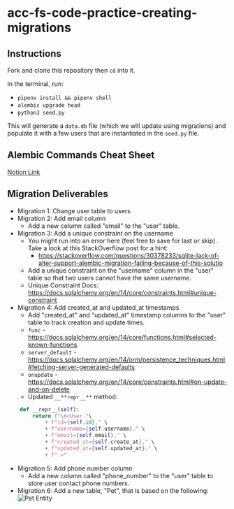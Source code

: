 # acc-fs-code-practice-creating-migrations

## Instructions

Fork and clone this repository then `cd` into it. 

In the terminal, run:
- `pipenv install && pipenv shell`
- `alembic upgrade head`
- `python3 seed.py`

This will generate a `data.db` file (which we will update using migrations) and populate it with a few users that are instantiated in the `seed.py` file.

## Alembic Commands Cheat Sheet
[Notion Link](https://furry-shrimp-4f0.notion.site/Alembic-Commands-Cheat-Sheet-1561ad0f713d43bfbb3f559a3e29ec03?pvs=25)

## Migration Deliverables

- Migration 1: Change user table to users
- Migration 2: Add email column
    - Add a new column called "email" to the "user" table.
- Migration 3: Add a unique constraint on the username
    - You might run into an error here (feel free to save for last or skip). Take a look at this StackOverflow post for a hint:
        -  https://stackoverflow.com/questions/30378233/sqlite-lack-of-alter-support-alembic-migration-failing-because-of-this-solutio
    - Add a unique constraint on the "username" column in the "user" table so that two users cannot have the same username.
    - Unique Constraint Docs: https://docs.sqlalchemy.org/en/14/core/constraints.html#unique-constraint
- Migration 4: Add created_at and updated_at timestamps
    - Add "created_at" and "updated_at" timestamp columns to the "user" table to track creation and update times.
    - `func` - https://docs.sqlalchemy.org/en/14/core/functions.html#selected-known-functions
    - `server_default` - https://docs.sqlalchemy.org/en/14/orm/persistence_techniques.html#fetching-server-generated-defaults
    - `onupdate` - https://docs.sqlalchemy.org/en/14/core/constraints.html#on-update-and-on-delete
    - Updated `__**repr__**` method:
        
```python
    def __repr__(self):
        return f"\n<User "\
            + f"id={self.id}," \
            + f"username={self.username}," \
            + f"email={self.email}," \
            + f"created_at={self.create_at}," \
            + f"updated_at={self.updated_at}," \
            + f" >"
```

- Migration 5: Add phone number column
    - Add a new column called "phone_number" to the "user" table to store user contact phone numbers.
- Migration 6: Add a new table, "Pet", that is based on the following:
    ![Pet Entity](https://raw.githubusercontent.com/codetombomb/acc-fs-code-practice-creating-migrations/main/images/pet-entity.png)


